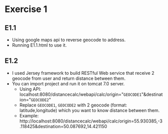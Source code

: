 # Exercise 1

## E1.1
- Using google maps api to reverse geocode to address.
- Running E1.1.html to use it.

## E1.2
- I used Jersey framework to build RESTful Web service that receive 2 geocode from user and return distance between them.
- You can import project and run it on tomcat 7.0 server.
	- Using API: localhost:8080/distancecalc/webapi/calc/origin="`GEOCODE1`"&destination="`GEOCODE2`"
	- Replace `GEOCODE1`, `GEOCODE2` with 2 geocode (format: latitude,longitude) which you want to know distance between them.
	- Example: http://localhost:8080/distancecalc/webapi/calc/origin=55.930385,-3.118425&destination=50.087692,14.421150
